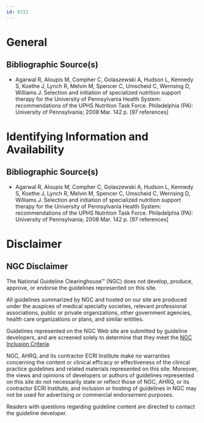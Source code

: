 ```yaml
---
id: 6721
---
```


# General

## Bibliographic Source(s)

- Agarwal R, Aloupis M, Compher C, Golaszewski A, Hudson L, Kennedy S, Koethe J, Lynch R, Melvin M, Spencer C, Umscheid C, Wernsing D, Williams J. Selection and initiation of specialized nutrition support therapy for the University of Pennsylvania Health System: recommendations of the UPHS Nutrition Task Force. Philadelphia (PA): University of Pennsylvania; 2008 Mar. 142 p. [97 references]

# Identifying Information and Availability

## Bibliographic Source(s)

- Agarwal R, Aloupis M, Compher C, Golaszewski A, Hudson L, Kennedy S, Koethe J, Lynch R, Melvin M, Spencer C, Umscheid C, Wernsing D, Williams J. Selection and initiation of specialized nutrition support therapy for the University of Pennsylvania Health System: recommendations of the UPHS Nutrition Task Force. Philadelphia (PA): University of Pennsylvania; 2008 Mar. 142 p. [97 references]

# Disclaimer

## NGC Disclaimer

The National Guideline Clearinghouse™ (NGC) does not develop, produce, approve, or endorse the guidelines represented on this site.

All guidelines summarized by NGC and hosted on our site are produced under the auspices of medical specialty societies, relevant professional associations, public or private organizations, other government agencies, health care organizations or plans, and similar entities.

Guidelines represented on the NGC Web site are submitted by guideline developers, and are screened solely to determine that they meet the [NGC Inclusion Criteria](/help-and-about/summaries/inclusion-criteria).

NGC, AHRQ, and its contractor ECRI Institute make no warranties concerning the content or clinical efficacy or effectiveness of the clinical practice guidelines and related materials represented on this site. Moreover, the views and opinions of developers or authors of guidelines represented on this site do not necessarily state or reflect those of NGC, AHRQ, or its contractor ECRI Institute, and inclusion or hosting of guidelines in NGC may not be used for advertising or commercial endorsement purposes.

Readers with questions regarding guideline content are directed to contact the guideline developer.

